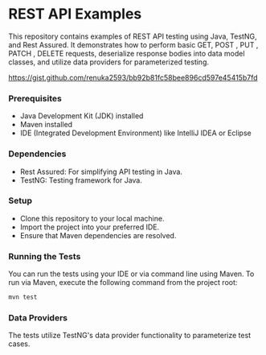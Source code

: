 # REST API Examples

This repository contains examples of REST API testing using Java, TestNG, and Rest Assured. It demonstrates how to perform basic GET, POST , PUT , PATCH , DELETE requests, deserialize response bodies into data model classes, and utilize data providers for parameterized testing.

https://gist.github.com/renuka2593/bb92b81fc58bee896cd597e45415b7fd

### Prerequisites
* Java Development Kit (JDK) installed
* Maven installed
* IDE (Integrated Development Environment) like IntelliJ IDEA or Eclipse

### Dependencies
* Rest Assured: For simplifying API testing in Java.
* TestNG: Testing framework for Java.

### Setup
* Clone this repository to your local machine.
* Import the project into your preferred IDE.
* Ensure that Maven dependencies are resolved.

### Running the Tests
You can run the tests using your IDE or via command line using Maven. To run via Maven, execute the following command from the project root:

```bash
mvn test
```

### Data Providers
The tests utilize TestNG's data provider functionality to parameterize test cases.

